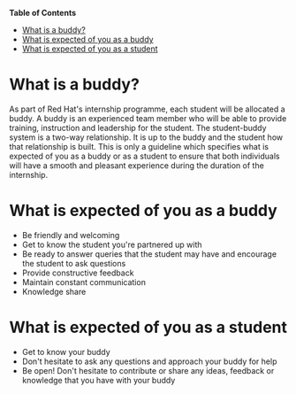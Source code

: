 **Table of Contents**

- [What is a buddy?](#what-is-a-buddy)
- [What is expected of you as a buddy](#what-is-expected-of-you-as-a-buddy)
- [What is expected of you as a student](#what-is-expected-of-you-as-a-buddy)

# What is a buddy?
As part of Red Hat's internship programme, each student will be allocated a buddy. A buddy is an experienced team member who will be able to provide training, instruction and leadership for the student. The student-buddy system is a two-way relationship. It is up to the buddy and the student how that relationship is built. This is only a guideline which specifies what is expected of you as a buddy or as a student to ensure that both individuals will have a smooth and pleasant experience during the duration of the internship. 

# What is expected of you as a buddy
- Be friendly and welcoming
- Get to know the student you're partnered up with
- Be ready to answer queries that the student may have and encourage the student to ask questions
- Provide constructive feedback
- Maintain constant communication
- Knowledge share

# What is expected of you as a student
- Get to know your buddy
- Don't hesitate to ask any questions and approach your buddy for help
- Be open! Don't hesitate to contribute or share any ideas, feedback or knowledge that you have with your buddy
